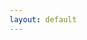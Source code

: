 ```yaml
---
layout: default
---
```

<html>
    <head>
        <meta name="viewport" content="width=670"> 
        <style>
            div.battlescribe {
                margin-top: 0px;
                margin-bottom: 0px;
                margin-left: auto;
                margin-right: auto;
                padding: 8px;
                border-width: 0px;
                
                font-family: sans-serif;
                font-size: 12px;
                color: #444444;
                text-align: left;
            }

            div.battlescribe h1,
            div.battlescribe h2,
            div.battlescribe h3,
            div.battlescribe h4 {
                margin: 0px;
                padding: 0px;
                border-width: 0px;
            }

            div.battlescribe h1 {
                margin: 8px 0px 0px 0px;
                
                font-size: 16px;
            }

            div.battlescribe h2 {
                font-size: 15px;
            }

            div.battlescribe h3 {
                font-size: 14px;
            }

            div.battlescribe h4 {
                font-size: 13px;
            }

            div.battlescribe div.summary {
                margin: 16px 0px 0px 0px;
                padding: 0px;
                border-width: 0px;
            }

            div.battlescribe ul {
                margin: 0px 0px 0px 16px;
                padding: 0px;
                border-width: 0px;
                
                list-style-image: none;
                list-style-position: outside;
                list-style-type: none;
            }

            div.battlescribe li {
                margin: 8px 0px 0px 0px;
                padding: 0px;
                border-width: 0px;
            }

            div.battlescribe li.force {
                margin: 24px 0px 0px 0px;
                padding: 0px;
                border-width: 0px;
            }

            div.battlescribe li.category {
                margin: 16px 0px 0px 0px;
                padding: 0px;
                border-width: 0px;
            }

            div.battlescribe li.rootselection {
                margin: 16px 0px 0px 0px;
                padding: 8px;
                border-width: 1px;
                border-style: solid;
                border-color: #BBBBBB;
                
                page-break-inside: avoid;
            }

            div.battlescribe p {
                margin: 4px 0px 0px 16px;
                padding: 0px;
                border-width: 0px;
                
                font-size: 12px;
            }

            div.battlescribe p.category-names {
            }

            div.battlescribe p.rule-names {
            }

            div.battlescribe p.profile-names {
            }

            div.battlescribe table {
                margin: 8px 0px 0px 16px;
                padding: 0px;
                border-collapse: collapse;
                
                font-size: 12px;
                color: #444444;
                
                page-break-inside: avoid;
            }

            div.battlescribe tr {
                border-width: 1px;
                border-style: solid;
                border-color: #BBBBBB;
            }

            div.battlescribe th {
                padding: 4px;
                margin: 0px;
                border-width: 0px;
                
                font-weight: bold;
                text-align: left;
            }

            div.battlescribe td {
                padding: 4px;
                margin: 0px;
                border-width: 0px;
                
                text-align: left;
            }

            div.battlescribe td.profile-name {
                font-weight: bold;
            }

            div.battlescribe td.statistic-name {
                font-weight: bold;
            }

            div.battlescribe table.statistics {
            }

            div.battlescribe table.statistics tr.subtotal {
                font-weight: bold;
            }

            div.battlescribe table.statistics tr.total {
                font-size: 13px;
                font-weight: bold;
            }

            div.battlescribe table.statistics th {
                border-width: 1px;
                border-style: solid;
                border-color: #BBBBBB;
                
                font-size: 13px;
                text-align: right;
            }

            div.battlescribe table.statistics th.center {
                text-align: center;
            }

            div.battlescribe table.statistics td {
                border-width: 1px;
                border-style: solid;
                border-color: #BBBBBB;
                
                text-align: right;
            }

            div.battlescribe span.bold {
                font-weight: bold;
            }

            div.battlescribe span.italic {
                font-style: italic;
            }

            div.battlescribe span.caps {
                font-variant: small-caps;
            }
        </style>

    </head>
    <body class="battlescribe">
        <div class="battlescribe">
            <h1>Tyranids, 1500 (Warhammer 40,000 9th Edition) [88 PL, 11CP, 1,500pts]</h1>
            <ul>
            <li class="force">
                <h2>Battalion Detachment 0CP (Tyranids) [88 PL, 11CP, 1,500pts]</h2>
                <ul>
                    <li class="category">
                        <h3>Configuration [12CP]</h3>
                        <ul>
                            <li class="rootselection">
                                <h4>[Reference] Discipline: Hive Mind</h4>
                                <p>
                                    <span class="bold">Selections:</span> Smite
                                </p>
                                <p class="category-names">
                                    <span class="bold">Categories:</span> <span class="caps">Configuration</span>
                                </p>
                                <p class="profile-names">
                                    <span class="bold">Psychic Power:</span> <span class="italic">0. Smite, 1. Dominion, 2. Catalyst, 3. The Horror, 4. Onslaught, 5. Paroxysm, 6. Psychic Scream, Kraken: Synaptic Lure (Hive Fleet)</span>
                                </p>
                                    <br>
                                    <table cellspacing="-1">
                                        <tr>
                                            <th>Psychic Power</th>
                                            <th>Warp Charge</th><th>Range</th><th>Details</th>
                                            <th>Ref</th>
                                        </tr>
                                        <tr>
                                            <td class="profile-name">0. Smite</td>
                                            <td>5</td><td>18"</td><td>The closest visible enemy unit within 18" of the psyker suffers D3 mortal wounds. If the result of the Psychic test was more than 10 the target suffers D6 mortal wounds instead.</td>
                                            <td>
                                                Warhammer 40,000 Core Book p178
                                            </td>
                                        </tr>
                                        <tr>
                                            <td class="profile-name">1. Dominion</td>
                                            <td>5</td><td>36"</td><td>Select a freindly TYRANIDS unit within 36" of the psyker that has the Instinctive Behavious ability. Until the end of your next Psychic phase, that unit ignoires its Instinctive Behaviour ability and automatically passes Morale tests.</td>
                                            <td>
                                                Codex: Tyranids p121
                                            </td>
                                        </tr>
                                        <tr>
                                            <td class="profile-name">2. Catalyst</td>
                                            <td>6</td><td>18"</td><td>Select a friendly TYRANIDS unit within 18" of the psyker. Until the start of your next Psychic phase, each time that unit loses a wound, roll a D6; on a 5+, the damage is ignored and the unit does not lose that wound.</td>
                                            <td>
                                                Codex: Tyranids p121
                                            </td>
                                        </tr>
                                        <tr>
                                            <td class="profile-name">3. The Horror</td>
                                            <td>6</td><td>24"</td><td>Select one enemy unit within 24" of and visible to the psyker. Until the start of your next Psychic phase, that unit must subtract 1 from their hit rolls and Leadership characteristic.</td>
                                            <td>
                                                Codex: Tyranids p121
                                            </td>
                                        </tr>
                                        <tr>
                                            <td class="profile-name">4. Onslaught</td>
                                            <td>6</td><td>18"</td><td>Select a friendly TYRANIDS unit within 18" of the psyker. That unit can shoot this turn (even if it Advanced) without suffering any penalties to its hit rolls for moving and shooting with Heavy weapons, or Advancing and shooting with Assault weapons. In addition, that unit can charge this turn even if it Advanced (though not if it Fell Back).</td>
                                            <td>
                                                Codex: Tyranids p121
                                            </td>
                                        </tr>
                                        <tr>
                                            <td class="profile-name">5. Paroxysm</td>
                                            <td>5</td><td>18"</td><td>Choose an enemy unit within 18" of the psyker. Until your next Psychic phase, that unit cannot fight in the Fight phase until all other units that are able to have done so. If the target has an ability that allows it to fight first in the Fight phase, it instead fights as if it didn't have this ability. If both players have units that cannot fight until all other units have done so, then alternate choosing which of those units to fight with, starting with the player whose turn is taking place.</td>
                                            <td>
                                                Codex: Tyranids p121
                                            </td>
                                        </tr>
                                        <tr>
                                            <td class="profile-name">6. Psychic Scream</td>
                                            <td>5</td><td>18"</td><td>The nearest enemy unit within 18" suffers D3 mortal wounds. In addition, if that unit is a PSYKER, roll two dice. If the result is higher than their Leadership characteristic, randomly select one of their psychic powers. They can no longer use that psychic power.</td>
                                            <td>
                                                Codex: Tyranids p121
                                            </td>
                                        </tr>
                                        <tr>
                                            <td class="profile-name">Kraken: Synaptic Lure (Hive Fleet)</td>
                                            <td>5</td><td>-</td><td>Select one enemy unit. Until the end of the turn, when a charge roll is made by a friendly KRAKEN unit that targets that enemy unit, you can re-roll the result.</td>
                                            <td>
                                                Psychic Awakening III: Blood of Baal p78
                                            </td>
                                        </tr>
                                    </table>

                            </li>
                            <li class="rootselection">
                                <h4>Battle Size [12CP]</h4>
                                <p>
                                    <span class="bold">Selections:</span> 3. Strike Force (101-200 Total PL / 1001-2000 Points)  [12CP]
                                </p>
                                <p class="category-names">
                                    <span class="bold">Categories:</span> <span class="caps">Configuration</span>
                                </p>

                            </li>
                            <li class="rootselection">
                                <h4>Detachment CP</h4>
                                <p class="category-names">
                                    <span class="bold">Categories:</span> <span class="caps">Configuration</span>
                                </p>

                            </li>
                            <li class="rootselection">
                                <h4>Hive Fleet</h4>
                                <p>
                                    <span class="bold">Selections:</span> Kraken
                                </p>
                                <p class="category-names">
                                    <span class="bold">Categories:</span> <span class="caps">Configuration</span>
                                </p>
                                <p class="profile-names">
                                    <span class="bold">Abilities:</span> <span class="italic">Hive Fleet Adaptations, Questing Tendrils</span>
                                </p>
                                    <br>
                                    <table cellspacing="-1">
                                        <tr>
                                            <th>Abilities</th>
                                            <th>Description</th>
                                            <th>Ref</th>
                                        </tr>
                                        <tr>
                                            <td class="profile-name">Hive Fleet Adaptations</td>
                                            <td>If your army is Battle-forged, all units in Tyranids Detachments gain a Hive Fleet Adaptation, so long as every unit in that Detachment is from the same hive fleet. The Hive Fleet Adaptation gained depends upon the hive fleet they are from, as shown in the table.</td>
                                            <td>
                                                Codex: Tyranids p116
                                            </td>
                                        </tr>
                                        <tr>
                                            <td class="profile-name">Questing Tendrils</td>
                                            <td>When a unit with this adaption Advances, roll three dice and pick the highest to add to the Move characteristic of all models in the unit for that Movement phase. In addition, such units can Fall Back and charge in the same turn.</td>
                                            <td>
                                                Codex: Tyranids p117
                                            </td>
                                        </tr>
                                    </table>

                            </li>
                        </ul>
                    </li>
                    <li class="category">
                        <h3>Stratagems [-1CP]</h3>
                        <ul>
                            <li class="rootselection">
                                <h4>Bounty of the Hive Fleet [-1CP]</h4>
                                <p>
                                    <span class="bold">Selections:</span> 1 Extra Bio-artefact [-1CP]
                                </p>
                                <p class="category-names">
                                    <span class="bold">Categories:</span> <span class="caps">Stratagems</span>
                                </p>
                                <p class="profile-names">
                                    <span class="bold">Abilities:</span> <span class="italic">Bounty of the Hive Fleet</span>
                                </p>
                                    <br>
                                    <table cellspacing="-1">
                                        <tr>
                                            <th>Abilities</th>
                                            <th>Description</th>
                                            <th>Ref</th>
                                        </tr>
                                        <tr>
                                            <td class="profile-name">Bounty of the Hive Fleet</td>
                                            <td>Use this Stratagem before the battle. Your army can have one extra Bio-artefact for 1 CP, or two extra Bio-artefacts for 3 CPs. All of the Bio-artefacts that you include must be different and be given to different TYRANIDS CHARACTERS. You can only use this Stratagem once per battle.</td>
                                            <td>
                                                Codex: Tyranids p118
                                            </td>
                                        </tr>
                                    </table>

                            </li>
                        </ul>
                    </li>
                    <li class="category">
                        <h3>HQ [19 PL, 365pts]</h3>
                        <ul>
                            <li class="rootselection">
                                <h4>Broodlord [7 PL, 125pts]</h4>
                                <p>
                                    <span class="bold">Selections:</span> Chameleonic Mutation, Monstrous Rending Claws, Power: Smite
                                </p>
                                <p class="category-names">
                                    <span class="bold">Categories:</span> <span class="caps">Faction: &lt;Hive Fleet&gt;, Faction: Tyranids, HQ, Genestealer, Character, Infantry, Psyker, Synapse</span>
                                </p>
                                <p class="profile-names">
                                    <span class="bold">Abilities:</span> <span class="italic">Brood Telepathy, Chameleonic Mutation, Lightning Reflexes, Shadow in the Warp, Swift and Deadly, Synapse</span>, <span class="bold">Psychic Power:</span> <span class="italic">Smite</span>, <span class="bold">Psyker:</span> <span class="italic">Broodlord</span>, <span class="bold">Unit:</span> <span class="italic">Broodlord</span>, <span class="bold">Weapon:</span> <span class="italic">Monstrous Rending Claws</span>
                                </p>
                                    <br>
                                    <table cellspacing="-1">
                                        <tr>
                                            <th>Abilities</th>
                                            <th>Description</th>
                                            <th>Ref</th>
                                        </tr>
                                        <tr>
                                            <td class="profile-name">Brood Telepathy</td>
                                            <td>You can add 1 to hit rolls in the Fight phase for &lt;HIVE FLEET&gt; Genestealer units within 6" of and friendly &lt;HIVE FLEET&gt; Broodlords.</td>
                                            <td>
                                                Codex: Tyranids p84
                                            </td>
                                        </tr>
                                        <tr>
                                            <td class="profile-name">Chameleonic Mutation</td>
                                            <td>KRAKEN model only. Your opponent must subtract 1 from all hit rolls for ranged weapons that target this model.</td>
                                            <td>
                                                Codex: Tyranids p122
                                            </td>
                                        </tr>
                                        <tr>
                                            <td class="profile-name">Lightning Reflexes</td>
                                            <td>Models in this unit have a 5+ invulnerable save.</td>
                                            <td>
                                                Codex: Tyranids p89
                                            </td>
                                        </tr>
                                        <tr>
                                            <td class="profile-name">Shadow in the Warp</td>
                                            <td>Enemy PSKYERS must subtract 1 from any Psychic tests they make if they are within 18" of any units with this ability. TYRANID PSYKERS are not affected.</td>
                                            <td>
                                                Codex: Tyranids p82
                                            </td>
                                        </tr>
                                        <tr>
                                            <td class="profile-name">Swift and Deadly</td>
                                            <td>Models in this unit can charge even if they Advanced during its turn.</td>
                                            <td>
                                                Codex: Tyranids p89
                                            </td>
                                        </tr>
                                        <tr>
                                            <td class="profile-name">Synapse</td>
                                            <td>&lt;HIVE FLEET&gt; units automatically pass Morale tests if they are within 12" of any friendly &lt;HIVE FLEET&gt; units with this ability.</td>
                                            <td>
                                                Codex: Tyranids p82
                                            </td>
                                        </tr>
                                    </table>
                                    <table cellspacing="-1">
                                        <tr>
                                            <th>Psychic Power</th>
                                            <th>Warp Charge</th><th>Range</th><th>Details</th>
                                            <th>Ref</th>
                                        </tr>
                                        <tr>
                                            <td class="profile-name">Smite</td>
                                            <td>5</td><td>18"</td><td>The closest visible enemy unit within 18" of the psyker suffers D3 mortal wounds. If the result of the Psychic test was more than 10 the target suffers D6 mortal wounds instead.</td>
                                            <td>
                                                Warhammer 40,000 Core Book p178
                                            </td>
                                        </tr>
                                    </table>
                                    <table cellspacing="-1">
                                        <tr>
                                            <th>Psyker</th>
                                            <th>Cast</th><th>Deny</th><th>Powers Known</th><th>Other</th>
                                            <th>Ref</th>
                                        </tr>
                                        <tr>
                                            <td class="profile-name">Broodlord</td>
                                            <td>1</td><td>1</td><td>Smite + 1 Hive Mind</td><td>-</td>
                                            <td>
                                            </td>
                                        </tr>
                                    </table>
                                    <table cellspacing="-1">
                                        <tr>
                                            <th>Unit</th>
                                            <th>M</th><th>WS</th><th>BS</th><th>S</th><th>T</th><th>W</th><th>A</th><th>Ld</th><th>Save</th>
                                            <th>Ref</th>
                                        </tr>
                                        <tr>
                                            <td class="profile-name">Broodlord</td>
                                            <td>8"</td><td>2+</td><td>-</td><td>5</td><td>5</td><td>6</td><td>6</td><td>10</td><td>4+/5++</td>
                                            <td>
                                                Codex: Tyranids p84
                                            </td>
                                        </tr>
                                    </table>
                                    <table cellspacing="-1">
                                        <tr>
                                            <th>Weapon</th>
                                            <th>Range</th><th>Type</th><th>S</th><th>AP</th><th>D</th><th>Abilities</th>
                                            <th>Ref</th>
                                        </tr>
                                        <tr>
                                            <td class="profile-name">Monstrous Rending Claws</td>
                                            <td>Melee</td><td>Melee</td><td>User</td><td>-3</td><td>D3</td><td>You can re-roll failed wound rolls for this weapon. In addition, each time you make a wound roll of 6+, that hit is resolved with an AP of -6 and Damage of 3.</td>
                                            <td>
                                                Codex: Tyranids p111
                                            </td>
                                        </tr>
                                    </table>

                            </li>
                            <li class="rootselection">
                                <h4>Hive Tyrant [12 PL, 240pts]</h4>
                                <p>
                                    <span class="bold">Selections:</span> Adrenal Glands [5pts], Heavy Venom Cannon [20pts], Monstrous Scything Talons [15pts], Power: Smite, Prehensile Pincer Tail, The Miasma Cannon, Warlord, Warlord Trait: Adaptive Biology, Wings [3 PL, 45pts]
                                </p>
                                <p class="category-names">
                                    <span class="bold">Categories:</span> <span class="caps">Faction: &lt;Hive Fleet&gt;, Faction: Tyranids, HQ, Character, Monster, Psyker, Hive Tyrant, Synapse, Fly, Warlord</span>
                                </p>
                                <p class="profile-names">
                                    <span class="bold">Abilities:</span> <span class="italic">Adaptive Biology, Adrenal Glands, Death Throes, Psychic Barrier, Shadow in the Warp, Swooping Assault, Synapse, The Miasma Cannon, The Will of the Hive Mind</span>, <span class="bold">Psychic Power:</span> <span class="italic">Smite</span>, <span class="bold">Psyker:</span> <span class="italic">Hive Tyrant</span>, <span class="bold">Stat Damage - M, WS &amp; BS:</span> <span class="italic">Hive Tyrant with Wings (1), Hive Tyrant with Wings (2), Hive Tyrant with Wings (3)</span>, <span class="bold">Unit:</span> <span class="italic">Hive Tyrant</span>, <span class="bold">Weapon:</span> <span class="italic">Heavy Venom Cannon, Monstrous Scything Talons, Prehensile Pincer Tail, The Miasma Cannon</span>
                                </p>
                                    <br>
                                    <table cellspacing="-1">
                                        <tr>
                                            <th>Abilities</th>
                                            <th>Description</th>
                                            <th>Ref</th>
                                        </tr>
                                        <tr>
                                            <td class="profile-name">Adaptive Biology</td>
                                            <td>From the end of the first phase in which this Warlord suffers any wounds, for the remainder of the battle when inflicting damage upon the Warlord, reduce the damage of the attack by 1 to a minimum of 1.</td>
                                            <td>
                                                Codex: Tyranids p124
                                            </td>
                                        </tr>
                                        <tr>
                                            <td class="profile-name">Adrenal Glands</td>
                                            <td>If a unit has adrenal glands, add 1" to the distance it can move when it Advances or charges.</td>
                                            <td>
                                                Codex: Tyranids p113
                                            </td>
                                        </tr>
                                        <tr>
                                            <td class="profile-name">Death Throes</td>
                                            <td>If this model is reduced to 0 wounds, roll a dice before removing it from the battlefield; on a 6, it lashes out in its death throes, and each unit within 3" suffers D3 mortal wounds.</td>
                                            <td>
                                                Codex: Tyranids
                                            </td>
                                        </tr>
                                        <tr>
                                            <td class="profile-name">Psychic Barrier</td>
                                            <td>A model with this ability has a 4+ invulnerable save.</td>
                                            <td>
                                                Codex: Tyranids p85
                                            </td>
                                        </tr>
                                        <tr>
                                            <td class="profile-name">Shadow in the Warp</td>
                                            <td>Enemy PSKYERS must subtract 1 from any Psychic tests they make if they are within 18" of any units with this ability. TYRANID PSYKERS are not affected.</td>
                                            <td>
                                                Codex: Tyranids p82
                                            </td>
                                        </tr>
                                        <tr>
                                            <td class="profile-name">Swooping Assault</td>
                                            <td>During deployment, you can set up a Hive Tyrant with wings circling high above instead of placing it on the battlefield. At the end of any of your Movement phases it can swoop down - set it up anywhere that is more than 9" away from any enemy models.</td>
                                            <td>
                                                Codex: Tyranids p85
                                            </td>
                                        </tr>
                                        <tr>
                                            <td class="profile-name">Synapse</td>
                                            <td>&lt;HIVE FLEET&gt; units automatically pass Morale tests if they are within 12" of any friendly &lt;HIVE FLEET&gt; units with this ability.</td>
                                            <td>
                                                Codex: Tyranids p82
                                            </td>
                                        </tr>
                                        <tr>
                                            <td class="profile-name">The Miasma Cannon</td>
                                            <td>Model with heavy venom cannon only. The Miasma Cannon replaces the model's heavy venom cannon.</td>
                                            <td>
                                                Codex: Tyranids p123
                                            </td>
                                        </tr>
                                        <tr>
                                            <td class="profile-name">The Will of the Hive Mind</td>
                                            <td>The range of this model's Synapse ability is 18" rather than 12".</td>
                                            <td>
                                                Codex: Tyranids p85
                                            </td>
                                        </tr>
                                    </table>
                                    <table cellspacing="-1">
                                        <tr>
                                            <th>Psychic Power</th>
                                            <th>Warp Charge</th><th>Range</th><th>Details</th>
                                            <th>Ref</th>
                                        </tr>
                                        <tr>
                                            <td class="profile-name">Smite</td>
                                            <td>5</td><td>18"</td><td>The closest visible enemy unit within 18" of the psyker suffers D3 mortal wounds. If the result of the Psychic test was more than 10 the target suffers D6 mortal wounds instead.</td>
                                            <td>
                                                Warhammer 40,000 Core Book p178
                                            </td>
                                        </tr>
                                    </table>
                                    <table cellspacing="-1">
                                        <tr>
                                            <th>Psyker</th>
                                            <th>Cast</th><th>Deny</th><th>Powers Known</th><th>Other</th>
                                            <th>Ref</th>
                                        </tr>
                                        <tr>
                                            <td class="profile-name">Hive Tyrant</td>
                                            <td>2</td><td>1</td><td>Smite + 2 Hive Mind</td><td>-</td>
                                            <td>
                                            </td>
                                        </tr>
                                    </table>
                                    <table cellspacing="-1">
                                        <tr>
                                            <th>Stat Damage - M, WS & BS</th>
                                            <th>Remaining W</th><th>Movement</th><th>WS</th><th>BS</th>
                                            <th>Ref</th>
                                        </tr>
                                        <tr>
                                            <td class="profile-name">Hive Tyrant with Wings (1)</td>
                                            <td>7-12+</td><td>16"</td><td>2+</td><td>3+</td>
                                            <td>
                                            </td>
                                        </tr>
                                        <tr>
                                            <td class="profile-name">Hive Tyrant with Wings (2)</td>
                                            <td>4-6</td><td>12"</td><td>3+</td><td>3+</td>
                                            <td>
                                            </td>
                                        </tr>
                                        <tr>
                                            <td class="profile-name">Hive Tyrant with Wings (3)</td>
                                            <td>1-3</td><td>8"</td><td>4+</td><td>4+</td>
                                            <td>
                                            </td>
                                        </tr>
                                    </table>
                                    <table cellspacing="-1">
                                        <tr>
                                            <th>Unit</th>
                                            <th>M</th><th>WS</th><th>BS</th><th>S</th><th>T</th><th>W</th><th>A</th><th>Ld</th><th>Save</th>
                                            <th>Ref</th>
                                        </tr>
                                        <tr>
                                            <td class="profile-name">Hive Tyrant</td>
                                            <td>*</td><td>*</td><td>*</td><td>6</td><td>7</td><td>12</td><td>4</td><td>10</td><td>3+/4++</td>
                                            <td>
                                                Codex: Tyranids p85
                                            </td>
                                        </tr>
                                    </table>
                                    <table cellspacing="-1">
                                        <tr>
                                            <th>Weapon</th>
                                            <th>Range</th><th>Type</th><th>S</th><th>AP</th><th>D</th><th>Abilities</th>
                                            <th>Ref</th>
                                        </tr>
                                        <tr>
                                            <td class="profile-name">Heavy Venom Cannon</td>
                                            <td>36"</td><td>Assault D3</td><td>9</td><td>-2</td><td>3</td><td>Blast</td>
                                            <td>
                                                Codex: Tyranids p112
                                            </td>
                                        </tr>
                                        <tr>
                                            <td class="profile-name">Monstrous Scything Talons</td>
                                            <td>Melee</td><td>Melee</td><td>User</td><td>-3</td><td>3</td><td>You can re-roll hit rolls of 1 when attacking with this weapon. If the bearer has more than one pair of monstrous scything talons, it can make 1 additional attack with this weapon each time it fights.</td>
                                            <td>
                                                Codex: Tyranids p111
                                            </td>
                                        </tr>
                                        <tr>
                                            <td class="profile-name">Prehensile Pincer Tail</td>
                                            <td>Melee</td><td>Melee</td><td>User</td><td>0</td><td>D3</td><td>Each time the bearer fights, make one (and only one) attack with this weapon. This is in addition to the bearer's attacks.</td>
                                            <td>
                                                Codex: Tyranids p111
                                            </td>
                                        </tr>
                                        <tr>
                                            <td class="profile-name">The Miasma Cannon</td>
                                            <td>36"</td><td>Assault D3</td><td>9</td><td>-2</td><td>3</td><td>This weapon hits automatically if the target is within 8", and it always wounds targets (other than VEHICLES) on a 2+. Blast</td>
                                            <td>
                                                Codex: Tyranids p123
                                            </td>
                                        </tr>
                                    </table>

                            </li>
                        </ul>
                    </li>
                    <li class="category">
                        <h3>Troops [45 PL, 725pts]</h3>
                        <ul>
                            <li class="rootselection">
                                <h4>Genestealers [16 PL, 240pts]</h4>
                                <p>
                                    <span class="bold">Selections:</span> 4x Acid Maw, 16x Scything Talons
                                </p>
                                <p class="category-names">
                                    <span class="bold">Categories:</span> <span class="caps">Faction: &lt;Hive Fleet&gt;, Faction: Tyranids, Infantry, Genestealer, Troops</span>
                                </p>
                                <p class="profile-names">
                                    <span class="bold">Abilities:</span> <span class="italic">Flurry of Claws, Infestation, Lightning Reflexes, Swift and Deadly</span>, <span class="bold">Weapon:</span> <span class="italic">Acid Maw, Scything Talons</span>
                                </p>
                                <ul>
                                    <li>
                                        <h4>16x Genestealer [240pts]</h4>
                                        <p>
                                            <span class="bold">Selections:</span> 16x Rending Claws
                                        </p>
                                        <p class="profile-names">
                                            <span class="bold">Unit:</span> <span class="italic">Genestealer</span>, <span class="bold">Weapon:</span> <span class="italic">Rending Claws</span>
                                        </p>

                                    </li>
                                </ul>
                                    <br>
                                    <table cellspacing="-1">
                                        <tr>
                                            <th>Abilities</th>
                                            <th>Description</th>
                                            <th>Ref</th>
                                        </tr>
                                        <tr>
                                            <td class="profile-name">Flurry of Claws</td>
                                            <td>Genestealers have 4 Attacks instead of 3 whilst their unit has 10 or more models.</td>
                                            <td>
                                                Codex: Tyranids p89
                                            </td>
                                        </tr>
                                        <tr>
                                            <td class="profile-name">Infestation</td>
                                            <td>If your army includes any units of Genestealers, you can place up to four infestation nodes anywhere in your deployment zone when your army deploys. You can then set up any Genestealers lurking, instead of placing them on the battlefield. If an enemy model is ever within 9" of an infestation node, the node is destroyed and removed from the battlefield. Whilst there are any friendly infestation nodes on the battlefield, this unit can stop lurking: at the end of your Movement phase, set it up wholly within 6" of a friendly infestation node. That infestation node is then removed from the battlefield. If this unit is still lurking when the last friendly infestation node is removed, the unit is destroyed.</td>
                                            <td>
                                                Codex: Tyranids p89
                                            </td>
                                        </tr>
                                        <tr>
                                            <td class="profile-name">Lightning Reflexes</td>
                                            <td>Models in this unit have a 5+ invulnerable save.</td>
                                            <td>
                                                Codex: Tyranids p89
                                            </td>
                                        </tr>
                                        <tr>
                                            <td class="profile-name">Swift and Deadly</td>
                                            <td>Models in this unit can charge even if they Advanced during its turn.</td>
                                            <td>
                                                Codex: Tyranids p89
                                            </td>
                                        </tr>
                                    </table>
                                    <table cellspacing="-1">
                                        <tr>
                                            <th>Unit</th>
                                            <th>M</th><th>WS</th><th>BS</th><th>S</th><th>T</th><th>W</th><th>A</th><th>Ld</th><th>Save</th>
                                            <th>Ref</th>
                                        </tr>
                                        <tr>
                                            <td class="profile-name">Genestealer</td>
                                            <td>8"</td><td>3+</td><td>4+</td><td>4</td><td>4</td><td>1</td><td>3</td><td>9</td><td>5+/5++</td>
                                            <td>
                                                Codex: Tyranids p89
                                            </td>
                                        </tr>
                                    </table>
                                    <table cellspacing="-1">
                                        <tr>
                                            <th>Weapon</th>
                                            <th>Range</th><th>Type</th><th>S</th><th>AP</th><th>D</th><th>Abilities</th>
                                            <th>Ref</th>
                                        </tr>
                                        <tr>
                                            <td class="profile-name">Acid Maw</td>
                                            <td>Melee</td><td>Melee</td><td>User</td><td>-3</td><td>1</td><td>-</td>
                                            <td>
                                                Codex: Tyranids p111
                                            </td>
                                        </tr>
                                        <tr>
                                            <td class="profile-name">Rending Claws</td>
                                            <td>Melee</td><td>Melee</td><td>User</td><td>-1</td><td>1</td><td>Each time you make a wound roll of 6+ for this weapon, that hit is resolved with an AP of -4.</td>
                                            <td>
                                                Codex: Tyranids p111
                                            </td>
                                        </tr>
                                        <tr>
                                            <td class="profile-name">Scything Talons</td>
                                            <td>Melee</td><td>Melee</td><td>User</td><td>0</td><td>1</td><td>You can re-roll hit rolls of 1 when attacking with this weapon. If the bearer has more than one pair of scything talons, it can make 1 additional attack with this weapon each time it fights.</td>
                                            <td>
                                                Codex: Tyranids p111
                                            </td>
                                        </tr>
                                    </table>

                            </li>
                            <li class="rootselection">
                                <h4>Genestealers [16 PL, 240pts]</h4>
                                <p>
                                    <span class="bold">Selections:</span> 4x Acid Maw, 16x Scything Talons
                                </p>
                                <p class="category-names">
                                    <span class="bold">Categories:</span> <span class="caps">Faction: &lt;Hive Fleet&gt;, Faction: Tyranids, Infantry, Genestealer, Troops</span>
                                </p>
                                <p class="profile-names">
                                    <span class="bold">Abilities:</span> <span class="italic">Flurry of Claws, Infestation, Lightning Reflexes, Swift and Deadly</span>, <span class="bold">Weapon:</span> <span class="italic">Acid Maw, Scything Talons</span>
                                </p>
                                <ul>
                                    <li>
                                        <h4>16x Genestealer [240pts]</h4>
                                        <p>
                                            <span class="bold">Selections:</span> 16x Rending Claws
                                        </p>
                                        <p class="profile-names">
                                            <span class="bold">Unit:</span> <span class="italic">Genestealer</span>, <span class="bold">Weapon:</span> <span class="italic">Rending Claws</span>
                                        </p>

                                    </li>
                                </ul>
                                    <br>
                                    <table cellspacing="-1">
                                        <tr>
                                            <th>Abilities</th>
                                            <th>Description</th>
                                            <th>Ref</th>
                                        </tr>
                                        <tr>
                                            <td class="profile-name">Flurry of Claws</td>
                                            <td>Genestealers have 4 Attacks instead of 3 whilst their unit has 10 or more models.</td>
                                            <td>
                                                Codex: Tyranids p89
                                            </td>
                                        </tr>
                                        <tr>
                                            <td class="profile-name">Infestation</td>
                                            <td>If your army includes any units of Genestealers, you can place up to four infestation nodes anywhere in your deployment zone when your army deploys. You can then set up any Genestealers lurking, instead of placing them on the battlefield. If an enemy model is ever within 9" of an infestation node, the node is destroyed and removed from the battlefield. Whilst there are any friendly infestation nodes on the battlefield, this unit can stop lurking: at the end of your Movement phase, set it up wholly within 6" of a friendly infestation node. That infestation node is then removed from the battlefield. If this unit is still lurking when the last friendly infestation node is removed, the unit is destroyed.</td>
                                            <td>
                                                Codex: Tyranids p89
                                            </td>
                                        </tr>
                                        <tr>
                                            <td class="profile-name">Lightning Reflexes</td>
                                            <td>Models in this unit have a 5+ invulnerable save.</td>
                                            <td>
                                                Codex: Tyranids p89
                                            </td>
                                        </tr>
                                        <tr>
                                            <td class="profile-name">Swift and Deadly</td>
                                            <td>Models in this unit can charge even if they Advanced during its turn.</td>
                                            <td>
                                                Codex: Tyranids p89
                                            </td>
                                        </tr>
                                    </table>
                                    <table cellspacing="-1">
                                        <tr>
                                            <th>Unit</th>
                                            <th>M</th><th>WS</th><th>BS</th><th>S</th><th>T</th><th>W</th><th>A</th><th>Ld</th><th>Save</th>
                                            <th>Ref</th>
                                        </tr>
                                        <tr>
                                            <td class="profile-name">Genestealer</td>
                                            <td>8"</td><td>3+</td><td>4+</td><td>4</td><td>4</td><td>1</td><td>3</td><td>9</td><td>5+/5++</td>
                                            <td>
                                                Codex: Tyranids p89
                                            </td>
                                        </tr>
                                    </table>
                                    <table cellspacing="-1">
                                        <tr>
                                            <th>Weapon</th>
                                            <th>Range</th><th>Type</th><th>S</th><th>AP</th><th>D</th><th>Abilities</th>
                                            <th>Ref</th>
                                        </tr>
                                        <tr>
                                            <td class="profile-name">Acid Maw</td>
                                            <td>Melee</td><td>Melee</td><td>User</td><td>-3</td><td>1</td><td>-</td>
                                            <td>
                                                Codex: Tyranids p111
                                            </td>
                                        </tr>
                                        <tr>
                                            <td class="profile-name">Rending Claws</td>
                                            <td>Melee</td><td>Melee</td><td>User</td><td>-1</td><td>1</td><td>Each time you make a wound roll of 6+ for this weapon, that hit is resolved with an AP of -4.</td>
                                            <td>
                                                Codex: Tyranids p111
                                            </td>
                                        </tr>
                                        <tr>
                                            <td class="profile-name">Scything Talons</td>
                                            <td>Melee</td><td>Melee</td><td>User</td><td>0</td><td>1</td><td>You can re-roll hit rolls of 1 when attacking with this weapon. If the bearer has more than one pair of scything talons, it can make 1 additional attack with this weapon each time it fights.</td>
                                            <td>
                                                Codex: Tyranids p111
                                            </td>
                                        </tr>
                                    </table>

                            </li>
                            <li class="rootselection">
                                <h4>Termagants [9 PL, 164pts]</h4>
                                <p class="category-names">
                                    <span class="bold">Categories:</span> <span class="caps">Faction: &lt;Hive Fleet&gt;, Faction: Tyranids, Infantry, Troops</span>
                                </p>
                                <p class="profile-names">
                                    <span class="bold">Abilities:</span> <span class="italic">Hail of Living Ammunition, Instinctive Behaviour</span>
                                </p>
                                <ul>
                                    <li>
                                        <h4>6x Termagant (Devourer) [54pts]</h4>
                                        <p>
                                            <span class="bold">Selections:</span> 6x Devourer [24pts]
                                        </p>
                                        <p class="profile-names">
                                            <span class="bold">Unit:</span> <span class="italic">Termagant</span>, <span class="bold">Weapon:</span> <span class="italic">Devourer</span>
                                        </p>

                                    </li>
                                    <li>
                                        <h4>22x Termagant (Fleshborer) [110pts]</h4>
                                        <p>
                                            <span class="bold">Selections:</span> 22x Fleshborer
                                        </p>
                                        <p class="profile-names">
                                            <span class="bold">Unit:</span> <span class="italic">Termagant</span>, <span class="bold">Weapon:</span> <span class="italic">Fleshborer</span>
                                        </p>

                                    </li>
                                </ul>
                                    <br>
                                    <table cellspacing="-1">
                                        <tr>
                                            <th>Abilities</th>
                                            <th>Description</th>
                                            <th>Ref</th>
                                        </tr>
                                        <tr>
                                            <td class="profile-name">Hail of Living Ammunition</td>
                                            <td>If this unit contains 20 or more models, you can re-roll wound rolls of 1 when it shoots.</td>
                                            <td>
                                                Codex: Tyranids p90
                                            </td>
                                        </tr>
                                        <tr>
                                            <td class="profile-name">Instinctive Behaviour</td>
                                            <td>Unless a &lt;HIVE FLEET&gt; unit with this ability is within 24" of any friendly &lt;HIVE FLEET&gt; Synapse unit, you must subtract 1 from any hit rolls made for it when shooting any target other than the nearest visible enemy unit, and you must subtract 2 from its charge roll if it declares a charge against any unit other than the nearest enemy unit.</td>
                                            <td>
                                                Codex: Tyranids p82
                                            </td>
                                        </tr>
                                    </table>
                                    <table cellspacing="-1">
                                        <tr>
                                            <th>Unit</th>
                                            <th>M</th><th>WS</th><th>BS</th><th>S</th><th>T</th><th>W</th><th>A</th><th>Ld</th><th>Save</th>
                                            <th>Ref</th>
                                        </tr>
                                        <tr>
                                            <td class="profile-name">Termagant</td>
                                            <td>6"</td><td>4+</td><td>4+</td><td>3</td><td>3</td><td>1</td><td>1</td><td>5</td><td>6+</td>
                                            <td>
                                                Codex: Tyranids p90
                                            </td>
                                        </tr>
                                    </table>
                                    <table cellspacing="-1">
                                        <tr>
                                            <th>Weapon</th>
                                            <th>Range</th><th>Type</th><th>S</th><th>AP</th><th>D</th><th>Abilities</th>
                                            <th>Ref</th>
                                        </tr>
                                        <tr>
                                            <td class="profile-name">Devourer</td>
                                            <td>18"</td><td>Assault 3</td><td>4</td><td>0</td><td>1</td><td>-</td>
                                            <td>
                                                Codex: Tyranids p112
                                            </td>
                                        </tr>
                                        <tr>
                                            <td class="profile-name">Fleshborer</td>
                                            <td>12"</td><td>Assault 1</td><td>4</td><td>0</td><td>1</td><td>-</td>
                                            <td>
                                                Codex: Tyranids p112
                                            </td>
                                        </tr>
                                    </table>

                            </li>
                            <li class="rootselection">
                                <h4>Tyranid Warriors [4 PL, 81pts]</h4>
                                <p class="category-names">
                                    <span class="bold">Categories:</span> <span class="caps">Faction: &lt;Hive Fleet&gt;, Faction: Tyranids, Troops, Synapse, Infantry</span>
                                </p>
                                <p class="profile-names">
                                    <span class="bold">Abilities:</span> <span class="italic">Shadow in the Warp, Synapse</span>
                                </p>
                                <ul>
                                    <li>
                                        <h4>Tyranid Warrior [27pts]</h4>
                                        <p>
                                            <span class="bold">Selections:</span> Deathspitter [6pts], Scything Talons
                                        </p>
                                        <p class="profile-names">
                                            <span class="bold">Unit:</span> <span class="italic">Tyranid Warrior</span>, <span class="bold">Weapon:</span> <span class="italic">Deathspitter, Scything Talons</span>
                                        </p>

                                    </li>
                                    <li>
                                        <h4>Tyranid Warrior [27pts]</h4>
                                        <p>
                                            <span class="bold">Selections:</span> Deathspitter [6pts], Scything Talons
                                        </p>
                                        <p class="profile-names">
                                            <span class="bold">Unit:</span> <span class="italic">Tyranid Warrior</span>, <span class="bold">Weapon:</span> <span class="italic">Deathspitter, Scything Talons</span>
                                        </p>

                                    </li>
                                    <li>
                                        <h4>Tyranid Warrior [27pts]</h4>
                                        <p>
                                            <span class="bold">Selections:</span> Deathspitter [6pts], Scything Talons
                                        </p>
                                        <p class="profile-names">
                                            <span class="bold">Unit:</span> <span class="italic">Tyranid Warrior</span>, <span class="bold">Weapon:</span> <span class="italic">Deathspitter, Scything Talons</span>
                                        </p>

                                    </li>
                                </ul>
                                    <br>
                                    <table cellspacing="-1">
                                        <tr>
                                            <th>Abilities</th>
                                            <th>Description</th>
                                            <th>Ref</th>
                                        </tr>
                                        <tr>
                                            <td class="profile-name">Shadow in the Warp</td>
                                            <td>Enemy PSKYERS must subtract 1 from any Psychic tests they make if they are within 18" of any units with this ability. TYRANID PSYKERS are not affected.</td>
                                            <td>
                                                Codex: Tyranids p82
                                            </td>
                                        </tr>
                                        <tr>
                                            <td class="profile-name">Synapse</td>
                                            <td>&lt;HIVE FLEET&gt; units automatically pass Morale tests if they are within 12" of any friendly &lt;HIVE FLEET&gt; units with this ability.</td>
                                            <td>
                                                Codex: Tyranids p82
                                            </td>
                                        </tr>
                                    </table>
                                    <table cellspacing="-1">
                                        <tr>
                                            <th>Unit</th>
                                            <th>M</th><th>WS</th><th>BS</th><th>S</th><th>T</th><th>W</th><th>A</th><th>Ld</th><th>Save</th>
                                            <th>Ref</th>
                                        </tr>
                                        <tr>
                                            <td class="profile-name">Tyranid Warrior</td>
                                            <td>6"</td><td>3+</td><td>4+</td><td>4</td><td>4</td><td>3</td><td>3</td><td>9</td><td>4+</td>
                                            <td>
                                                Codex: Tyranids p89
                                            </td>
                                        </tr>
                                    </table>
                                    <table cellspacing="-1">
                                        <tr>
                                            <th>Weapon</th>
                                            <th>Range</th><th>Type</th><th>S</th><th>AP</th><th>D</th><th>Abilities</th>
                                            <th>Ref</th>
                                        </tr>
                                        <tr>
                                            <td class="profile-name">Deathspitter</td>
                                            <td>24"</td><td>Assault 3</td><td>5</td><td>-1</td><td>1</td><td>-</td>
                                            <td>
                                                Codex: Tyranids p112
                                            </td>
                                        </tr>
                                        <tr>
                                            <td class="profile-name">Scything Talons</td>
                                            <td>Melee</td><td>Melee</td><td>User</td><td>0</td><td>1</td><td>You can re-roll hit rolls of 1 when attacking with this weapon. If the bearer has more than one pair of scything talons, it can make 1 additional attack with this weapon each time it fights.</td>
                                            <td>
                                                Codex: Tyranids p111
                                            </td>
                                        </tr>
                                    </table>

                            </li>
                        </ul>
                    </li>
                    <li class="category">
                        <h3>Elites [12 PL, 200pts]</h3>
                        <ul>
                            <li class="rootselection">
                                <h4>Hive Guard [12 PL, 200pts]</h4>
                                <p class="category-names">
                                    <span class="bold">Categories:</span> <span class="caps">Faction: &lt;Hive Fleet&gt;, Faction: Tyranids, Elites, Infantry</span>
                                </p>
                                <p class="profile-names">
                                    <span class="bold">Abilities:</span> <span class="italic">Instinctive Behaviour</span>
                                </p>
                                <ul>
                                    <li>
                                        <h4>4x Hive Guard (Impaler) [200pts]</h4>
                                        <p>
                                            <span class="bold">Selections:</span> 4x Impaler Cannon [40pts]
                                        </p>
                                        <p class="profile-names">
                                            <span class="bold">Unit:</span> <span class="italic">Hive Guard</span>, <span class="bold">Weapon:</span> <span class="italic">Impaler Cannon</span>
                                        </p>

                                    </li>
                                </ul>
                                    <br>
                                    <table cellspacing="-1">
                                        <tr>
                                            <th>Abilities</th>
                                            <th>Description</th>
                                            <th>Ref</th>
                                        </tr>
                                        <tr>
                                            <td class="profile-name">Instinctive Behaviour</td>
                                            <td>Unless a &lt;HIVE FLEET&gt; unit with this ability is within 24" of any friendly &lt;HIVE FLEET&gt; Synapse unit, you must subtract 1 from any hit rolls made for it when shooting any target other than the nearest visible enemy unit, and you must subtract 2 from its charge roll if it declares a charge against any unit other than the nearest enemy unit.</td>
                                            <td>
                                                Codex: Tyranids p82
                                            </td>
                                        </tr>
                                    </table>
                                    <table cellspacing="-1">
                                        <tr>
                                            <th>Unit</th>
                                            <th>M</th><th>WS</th><th>BS</th><th>S</th><th>T</th><th>W</th><th>A</th><th>Ld</th><th>Save</th>
                                            <th>Ref</th>
                                        </tr>
                                        <tr>
                                            <td class="profile-name">Hive Guard</td>
                                            <td>5"</td><td>4+</td><td>3+</td><td>4</td><td>5</td><td>3</td><td>2</td><td>7</td><td>4+</td>
                                            <td>
                                                Codex: Tyranids p92
                                            </td>
                                        </tr>
                                    </table>
                                    <table cellspacing="-1">
                                        <tr>
                                            <th>Weapon</th>
                                            <th>Range</th><th>Type</th><th>S</th><th>AP</th><th>D</th><th>Abilities</th>
                                            <th>Ref</th>
                                        </tr>
                                        <tr>
                                            <td class="profile-name">Impaler Cannon</td>
                                            <td>36"</td><td>Heavy 2</td><td>8</td><td>-2</td><td>D3</td><td>This weapon can target unit that are not visible to the bearer. In addition, units attacked by this weapon do not gain any bonus to their saving throws for being in cover.</td>
                                            <td>
                                                Codex: Tyranids p112
                                            </td>
                                        </tr>
                                    </table>

                            </li>
                        </ul>
                    </li>
                    <li class="category">
                        <h3>Heavy Support [12 PL, 210pts]</h3>
                        <ul>
                            <li class="rootselection">
                                <h4>Carnifexes [12 PL, 210pts]</h4>
                                <p class="category-names">
                                    <span class="bold">Categories:</span> <span class="caps">Faction: &lt;Hive Fleet&gt;, Faction: Tyranids, Carnifex, Monster, Heavy Support</span>
                                </p>
                                <p class="profile-names">
                                    <span class="bold">Abilities:</span> <span class="italic">Instinctive Behaviour, Living Battering Ram, Monstrous Brood</span>
                                </p>
                                <ul>
                                    <li>
                                        <h4>Carnifex [105pts]</h4>
                                        <p>
                                            <span class="bold">Selections:</span> 2x Monstrous Scything Talons [15pts], Adrenal Glands [5pts], Bone Mace [5pts]
                                        </p>
                                        <p class="profile-names">
                                            <span class="bold">Abilities:</span> <span class="italic">Adrenal Glands</span>, <span class="bold">Unit:</span> <span class="italic">Carnifex</span>, <span class="bold">Weapon:</span> <span class="italic">Bone Mace, Monstrous Scything Talons</span>
                                        </p>

                                    </li>
                                    <li>
                                        <h4>Carnifex [105pts]</h4>
                                        <p>
                                            <span class="bold">Selections:</span> 2x Monstrous Scything Talons [15pts], Adrenal Glands [5pts], Bone Mace [5pts]
                                        </p>
                                        <p class="profile-names">
                                            <span class="bold">Abilities:</span> <span class="italic">Adrenal Glands</span>, <span class="bold">Unit:</span> <span class="italic">Carnifex</span>, <span class="bold">Weapon:</span> <span class="italic">Bone Mace, Monstrous Scything Talons</span>
                                        </p>

                                    </li>
                                </ul>
                                    <br>
                                    <table cellspacing="-1">
                                        <tr>
                                            <th>Abilities</th>
                                            <th>Description</th>
                                            <th>Ref</th>
                                        </tr>
                                        <tr>
                                            <td class="profile-name">Adrenal Glands</td>
                                            <td>If a unit has adrenal glands, add 1" to the distance it can move when it Advances or charges.</td>
                                            <td>
                                                Codex: Tyranids p113
                                            </td>
                                        </tr>
                                        <tr>
                                            <td class="profile-name">Instinctive Behaviour</td>
                                            <td>Unless a &lt;HIVE FLEET&gt; unit with this ability is within 24" of any friendly &lt;HIVE FLEET&gt; Synapse unit, you must subtract 1 from any hit rolls made for it when shooting any target other than the nearest visible enemy unit, and you must subtract 2 from its charge roll if it declares a charge against any unit other than the nearest enemy unit.</td>
                                            <td>
                                                Codex: Tyranids p82
                                            </td>
                                        </tr>
                                        <tr>
                                            <td class="profile-name">Living Battering Ram</td>
                                            <td>When a Carnifex finishes a charge move, roll a dice; on a 4+ one enemy unit with 1" suffers a mortal wound. In addition, add 1 to all hit rolls in the Fight phase for a Carnifex that charged in the same turn.</td>
                                            <td>
                                                Codex: Tyranids p102
                                            </td>
                                        </tr>
                                        <tr>
                                            <td class="profile-name">Monstrous Brood</td>
                                            <td>The first time this unit is set up on the battlefield, all of its models must be placed within 6" of at least one other model in their unit. From that point onwards, each operates independently and is treated as a separate unit.</td>
                                            <td>
                                                Codex: Tyranids p102
                                            </td>
                                        </tr>
                                    </table>
                                    <table cellspacing="-1">
                                        <tr>
                                            <th>Unit</th>
                                            <th>M</th><th>WS</th><th>BS</th><th>S</th><th>T</th><th>W</th><th>A</th><th>Ld</th><th>Save</th>
                                            <th>Ref</th>
                                        </tr>
                                        <tr>
                                            <td class="profile-name">Carnifex</td>
                                            <td>7"</td><td>4+</td><td>4+</td><td>6</td><td>7</td><td>8</td><td>4</td><td>6</td><td>3+</td>
                                            <td>
                                                Codex: Tyranids p102
                                            </td>
                                        </tr>
                                    </table>
                                    <table cellspacing="-1">
                                        <tr>
                                            <th>Weapon</th>
                                            <th>Range</th><th>Type</th><th>S</th><th>AP</th><th>D</th><th>Abilities</th>
                                            <th>Ref</th>
                                        </tr>
                                        <tr>
                                            <td class="profile-name">Bone Mace</td>
                                            <td>Melee</td><td>Melee</td><td>8</td><td>-1</td><td>D3</td><td>Each time the bearer fights, it can make one (and only one) attack with this weapon. This is in addition to the bearer's attacks.</td>
                                            <td>
                                                Codex: Tyranids p111
                                            </td>
                                        </tr>
                                        <tr>
                                            <td class="profile-name">Monstrous Scything Talons</td>
                                            <td>Melee</td><td>Melee</td><td>User</td><td>-3</td><td>3</td><td>You can re-roll hit rolls of 1 when attacking with this weapon. If the bearer has more than one pair of monstrous scything talons, it can make 1 additional attack with this weapon each time it fights.</td>
                                            <td>
                                                Codex: Tyranids p111
                                            </td>
                                        </tr>
                                    </table>

                            </li>
                        </ul>
                    </li>

                </ul>
            </li>

            </ul>



            <br>
            <p>Created with <a href="https://www.battlescribe.net">BattleScribe</a></p>
        </div>
    </body>
</html>